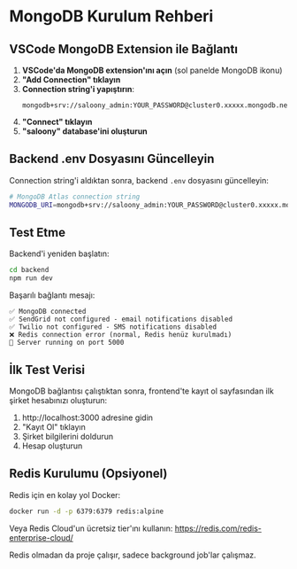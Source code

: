 # MongoDB Kurulum Rehberi

## VSCode MongoDB Extension ile Bağlantı

1. **VSCode'da MongoDB extension'ını açın** (sol panelde MongoDB ikonu)
2. **"Add Connection" tıklayın**
3. **Connection string'i yapıştırın**:
   ```
   mongodb+srv://saloony_admin:YOUR_PASSWORD@cluster0.xxxxx.mongodb.net/
   ```
4. **"Connect" tıklayın**
5. **"saloony" database'ini oluşturun**

## Backend .env Dosyasını Güncelleyin

Connection string'i aldıktan sonra, backend `.env` dosyasını güncelleyin:

```bash
# MongoDB Atlas connection string
MONGODB_URI=mongodb+srv://saloony_admin:YOUR_PASSWORD@cluster0.xxxxx.mongodb.net/saloony?retryWrites=true&w=majority
```

## Test Etme

Backend'i yeniden başlatın:
```bash
cd backend
npm run dev
```

Başarılı bağlantı mesajı:
```
✅ MongoDB connected
✅ SendGrid not configured - email notifications disabled
✅ Twilio not configured - SMS notifications disabled
❌ Redis connection error (normal, Redis henüz kurulmadı)
🚀 Server running on port 5000
```

## İlk Test Verisi

MongoDB bağlantısı çalıştıktan sonra, frontend'te kayıt ol sayfasından ilk şirket hesabınızı oluşturun:

1. http://localhost:3000 adresine gidin
2. "Kayıt Ol" tıklayın
3. Şirket bilgilerini doldurun
4. Hesap oluşturun

## Redis Kurulumu (Opsiyonel)

Redis için en kolay yol Docker:
```bash
docker run -d -p 6379:6379 redis:alpine
```

Veya Redis Cloud'un ücretsiz tier'ını kullanın: https://redis.com/redis-enterprise-cloud/

Redis olmadan da proje çalışır, sadece background job'lar çalışmaz.
